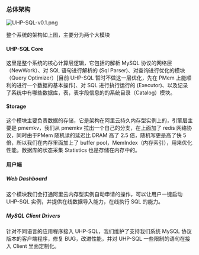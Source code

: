 ### 总体架构

![UHP-SQL-v0.1.png](https://tva1.sinaimg.cn/large/006n3WWAly1gy7s2lzk4sj30qr0lydj8.jpg)

整个系统的架构如上图，主要分为两个大模块

#### UHP-SQL Core
这里是整个系统的核心计算层逻辑，它包括的解析 MySQL 协议的网络层（NewWork）、对 SQL 语句进行解析的 (Sql Parser)、对查询进行优化的模块（Query Optimizer）[目前 UHP-SQL 暂时不做这一层优化，先在 PMem 上能顺利的进行一个数据的基本操作]、对 SQL 进行执行运行的 (Executor)、以及记录了系统中有哪些数据库，表，表字段信息的的系统目录（Catalog）模块。

#### Storage

这个模块主要负责数据的存储，它是架构在阿里云持久内存型实例上的，引擎层主要是 pmemkv，我们从 pmemkv 拉出一个自己的分支，在上面加了 redis 网络协议，同时由于PMem 随机读的延迟比 DRAM 高了 2.5 倍，随机写更是高了快 5 倍，所以我们在内存里面加上了 buffer pool，MemIndex（内存索引），用来优化性能。数据库的状态采集 Statistics 也是存储在内存中的。

#### 用户端

##### Web Dashboard

这个模块我们会打通阿里云内存型实例自动申请的操作，可以让用户一键启动 UHP-SQL 实例，并提供在线数据导入能力，在线执行 SQL 的能力。

##### MySQL Client Drivers

针对不同语言的应用程序接入 UHP-SQL，我们维护了支持我们系统 MySQL 协议版本的客户端程序，修复 BUG，改进性能，并对 UHP-SQL 一些限制的语句在接入 Client 里面定制化。
